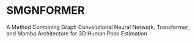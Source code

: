 # SMGNFORMER
A Method Combining Graph Convolutional Neural Network, Transformer, and Mamba Architecture for 3D Human Pose Estimation
